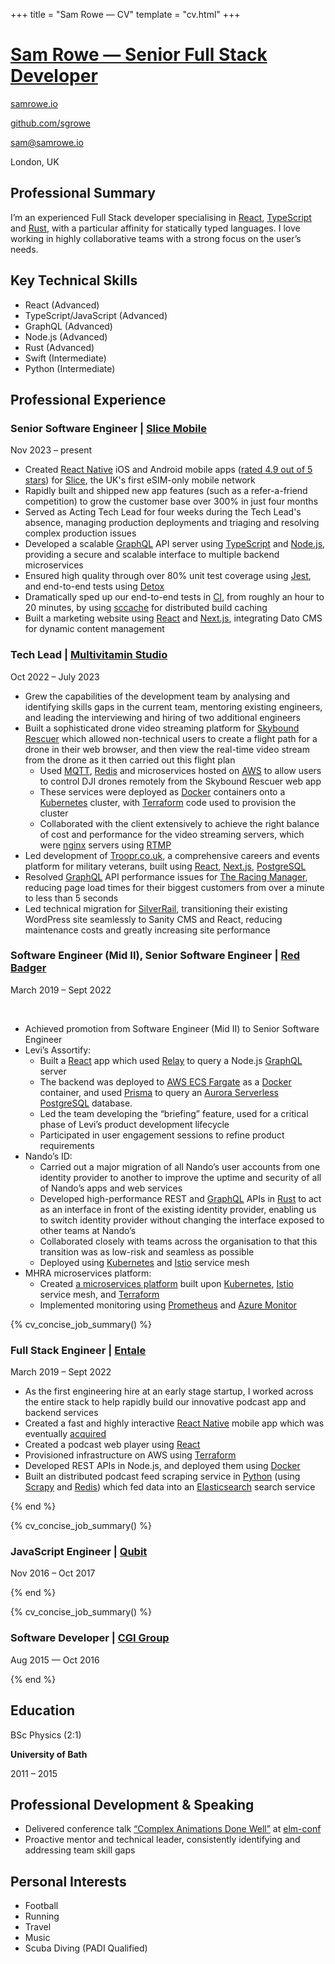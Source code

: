+++
title = "Sam Rowe — CV"
template = "cv.html"
+++

# [Sam Rowe — Senior Full Stack Developer](https://samrowe.io/)

<div class="pt-2 space-y-3">

[samrowe.io](https://samrowe.io/)

[github.com/sgrowe](https://github.com/sgrowe/)

[sam@samrowe.io](mailto:sam@samrowe.io)

London, UK

</div>

## Professional Summary

I’m an experienced Full Stack developer specialising in [React](https://react.dev/), [TypeScript](https://www.typescriptlang.org) and [Rust](https://www.rust-lang.org/), with a particular affinity for statically typed languages. I love working in highly collaborative teams with a strong focus on the user’s needs.

## Key Technical Skills

- React <span class="opacity-80 font-light">(Advanced)</span>
- TypeScript/JavaScript <span class="opacity-80 font-light">(Advanced)</span>
- GraphQL <span class="opacity-80 font-light">(Advanced)</span>
- Node.js <span class="opacity-80 font-light">(Advanced)</span>
- Rust <span class="opacity-80 font-light">(Advanced)</span>
- Swift <span class="opacity-80 font-light">(Intermediate)</span>
- Python <span class="opacity-80 font-light">(Intermediate)</span>

## Professional Experience

### Senior Software Engineer | [Slice Mobile](https://slicemobile.com/)

Nov 2023 – present

- Created [React Native](https://reactnative.dev/) iOS and Android mobile apps ([rated <span class="lining-nums">4.9 out of 5</span> stars](https://apps.apple.com/gb/app/slice-mobile/id6470301393)) for [Slice](https://slicemobile.com), the UK's first eSIM-only mobile network
- Rapidly built and shipped new app features (such as a refer-a-friend competition) to grow the customer base over 300% in just four months
- Served as Acting Tech Lead for four weeks during the Tech Lead's absence, managing production deployments and triaging and resolving complex production issues
- Developed a scalable [GraphQL](https://graphql.org/) API server using [TypeScript](https://www.typescriptlang.org/) and [Node.js](https://nodejs.org), providing a secure and scalable interface to multiple backend microservices
- Ensured high quality through over 80% unit test coverage using [Jest](https://jestjs.io/), and end-to-end tests using [Detox](https://github.com/wix/Detox)
- Dramatically sped up our end-to-end tests in [CI](https://martinfowler.com/articles/continuousIntegration.html), from roughly an hour to 20 minutes, by using [sccache](https://github.com/mozilla/sccache#readme) for distributed build caching
- Built a marketing website using [React](https://react.dev/) and [Next.js](https://nextjs.org/), integrating Dato CMS for dynamic content management

### Tech Lead | [Multivitamin Studio](https://multivitamin.studio/)

Oct 2022 – July 2023

- Grew the capabilities of the development team by analysing and identifying skills gaps in the current team, mentoring existing engineers, and leading the interviewing and hiring of two additional engineers
- Built a sophisticated drone video streaming platform for [Skybound Rescuer](https://skyboundrescuerproject.com/) which allowed non-technical users to create a flight path for a drone in their web browser, and then view the real-time video stream from the drone as it then carried out this flight plan
  - Used [MQTT](https://mqtt.org/), [Redis](https://redis.io/) and microservices hosted on [AWS](https://aws.amazon.com/) to allow users to control DJI drones remotely from the Skybound Rescuer web app
  - These services were deployed as [Docker](https://www.docker.com/) containers onto a [Kubernetes](https://kubernetes.io/) cluster, with [Terraform](https://www.terraform.io/) code used to provision the cluster
  - Collaborated with the client extensively to achieve the right balance of cost and performance for the video streaming servers, which were [nginx](https://nginx.org/) servers using [RTMP](https://github.com/arut/nginx-rtmp-module)
- Led development of [Troopr.co.uk](https://www.troopr.co.uk/), a comprehensive careers and events platform for military veterans, built using [React](https://react.dev/), [Next.js](https://nextjs.org/), [PostgreSQL](https://www.postgresql.org/)
- Resolved [GraphQL](https://graphql.org/) API performance issues for [The Racing Manager](https://theracingmanager.com/), reducing page load times for their biggest customers from over a minute to less than 5 seconds
- Led technical migration for [SilverRail](https://silverrailtech.com/), transitioning their existing WordPress site seamlessly to Sanity CMS and React, reducing maintenance costs and greatly increasing site performance

### Software Engineer (Mid II), Senior Software Engineer | [Red Badger](https://red-badger.com/)

March 2019 – Sept 2022

<br />

- Achieved promotion from Software Engineer (Mid II) to Senior Software Engineer
- Levi’s Assortify:
  - Built a [React](https://react.dev/) app which used [Relay](https://relay.dev/) to query a Node.js [GraphQL](https://graphql.org/) server
  - The backend was deployed to [AWS ECS Fargate](https://docs.aws.amazon.com/AmazonECS/latest/developerguide/AWS_Fargate.html) as a [Docker](https://www.docker.com/) container, and used [Prisma](https://www.prisma.io/) to query an [Aurora Serverless PostgreSQL](https://aws.amazon.com/rds/aurora/serverless/) database.
  - Led the team developing the “briefing” feature, used for a critical phase of Levi’s product development lifecycle
  - Participated in user engagement sessions to refine product requirements
- Nando’s ID:
  - Carried out a major migration of all Nando’s user accounts from one identity provider to another to improve the uptime and security of all of Nando’s apps and web services
  - Developed high-performance REST and [GraphQL](https://graphql.org/) APIs in [Rust](https://www.rust-lang.org/) to act as an interface in front of the existing identity provider, enabling us to switch identity provider without changing the interface exposed to other teams at Nando’s
  - Collaborated closely with teams across the organisation to that this transition was as low-risk and seamless as possible
  - Deployed using [Kubernetes](https://kubernetes.io/) and [Istio](https://istio.io/) service mesh
- MHRA microservices platform:
  - Created [a microservices platform](https://github.com/MHRA/products) built upon [Kubernetes](https://kubernetes.io/), [Istio](https://istio.io/) service mesh, and [Terraform](https://www.terraform.io/)
  - Implemented monitoring using [Prometheus](https://prometheus.io/) and [Azure Monitor](https://learn.microsoft.com/en-us/azure/azure-monitor/overview)

{% cv_concise_job_summary() %}

### Full Stack Engineer | [Entale](https://www.dmgventures.co.uk/portfolio/dmgt-acquires-podcast-innovator-entale/)

March 2019 – Sept 2022

- As the first engineering hire at an early stage startup, I worked across the entire stack to help rapidly build our innovative podcast app and backend services
- Created a fast and highly interactive [React Native](https://reactnative.dev/) mobile app which was eventually [acquired](https://www.dmgventures.co.uk/portfolio/dmgt-acquires-podcast-innovator-entale/)
- Created a podcast web player using [React](https://react.dev/)
- Provisioned infrastructure on AWS using [Terraform](https://www.terraform.io/)
- Developed REST APIs in Node.js, and deployed them using [Docker](https://www.docker.com/)
- Built an distributed podcast feed scraping service in [Python](https://www.python.org/) (using [Scrapy](https://scrapy.org/) and [Redis](https://redis.io/)) which fed data into an [Elasticsearch](https://www.elastic.co/elasticsearch) search service

{% end %}

{% cv_concise_job_summary() %}

### JavaScript Engineer | [Qubit](https://www.coveo.com/en/company/news-releases/2021/coveo-acquires-qubit)

Nov 2016 – Oct 2017

{% end %}

{% cv_concise_job_summary() %}

### Software Developer | [CGI Group](https://www.cgi.com/)

Aug 2015 — Oct 2016

{% end %}

## Education

BSc Physics (2:1)

**University of Bath**

2011 – 2015

## Professional Development & Speaking

- Delivered conference talk [“Complex Animations Done Well”](https://youtu.be/DBVHxkMBfF4) at [elm-conf](https://2018.elm-conf.us/schedule)
- Proactive mentor and technical leader, consistently identifying and addressing team skill gaps

## Personal Interests

- Football
- Running
- Travel
- Music
- Scuba Diving (PADI Qualified)
